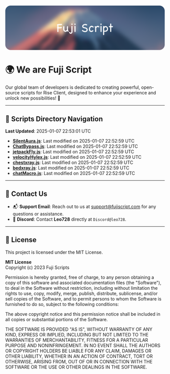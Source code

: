 ![Banner](.github/b.webp)

# 🌍 **We are Fuji Script**

Our global team of developers is dedicated to creating powerful, open-source scripts for Rise Client, designed to enhance your experience and unlock new possibilities! 🌟

---
<!-- SCRIPTS_NAVIGATION_START -->
## 📂 **Scripts Directory Navigation**

**Last Updated**: 2025-01-07 22:53:01 UTC

- **[SilentAura.js](scripts/SilentAura.js)**: Last modified on 2025-01-07 22:52:59 UTC
- **[ChatBypass.js](scripts/ChatBypass.js)**: Last modified on 2025-01-07 22:52:59 UTC
- **[jetpackFly.js](scripts/jetpackFly.js)**: Last modified on 2025-01-07 22:52:59 UTC
- **[velocityHylex.js](scripts/velocityHylex.js)**: Last modified on 2025-01-07 22:52:59 UTC
- **[chestxray.js](scripts/chestxray.js)**: Last modified on 2025-01-07 22:52:59 UTC
- **[bedxray.js](scripts/bedxray.js)**: Last modified on 2025-01-07 22:52:59 UTC
- **[chatMacro.js](scripts/chatMacro.js)**: Last modified on 2025-01-07 22:52:59 UTC

<!-- SCRIPTS_NAVIGATION_END -->

---

## 💬 **Contact Us**  
- 📬 **Support Email**: Reach out to us at [support@fujiscript.com](mailto:support@fujiscript.com) for any questions or assistance.  
- 💬 **Discord**: Contact **Leo728** directly at `Discord@leo728`.

---

## 📜 **License**

This project is licensed under the MIT License.  

**MIT License**  
Copyright (c) 2023 Fuji Scripts  

Permission is hereby granted, free of charge, to any person obtaining a copy of this software and associated documentation files (the "Software"), to deal in the Software without restriction, including without limitation the rights to use, copy, modify, merge, publish, distribute, sublicense, and/or sell copies of the Software, and to permit persons to whom the Software is furnished to do so, subject to the following conditions:  

The above copyright notice and this permission notice shall be included in all copies or substantial portions of the Software.  

THE SOFTWARE IS PROVIDED "AS IS", WITHOUT WARRANTY OF ANY KIND, EXPRESS OR IMPLIED, INCLUDING BUT NOT LIMITED TO THE WARRANTIES OF MERCHANTABILITY, FITNESS FOR A PARTICULAR PURPOSE AND NONINFRINGEMENT. IN NO EVENT SHALL THE AUTHORS OR COPYRIGHT HOLDERS BE LIABLE FOR ANY CLAIM, DAMAGES OR OTHER LIABILITY, WHETHER IN AN ACTION OF CONTRACT, TORT OR OTHERWISE, ARISING FROM, OUT OF OR IN CONNECTION WITH THE SOFTWARE OR THE USE OR OTHER DEALINGS IN THE SOFTWARE.  
